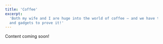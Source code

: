 ```yaml
---
title: 'Coffee'
excerpt:
  'Both my wife and I are huge into the world of coffee – and we have the gear
  and gadgets to prove it!'
---
```


Content coming soon!
